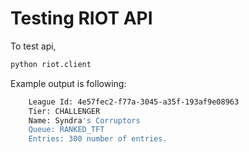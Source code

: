# Testing RIOT API

To test api,

```bash
python riot.client
```

Example output is following:

```bash
    League Id: 4e57fec2-f77a-3045-a35f-193af9e08963
    Tier: CHALLENGER
    Name: Syndra's Corruptors
    Queue: RANKED_TFT
    Entries: 300 number of entries.
```